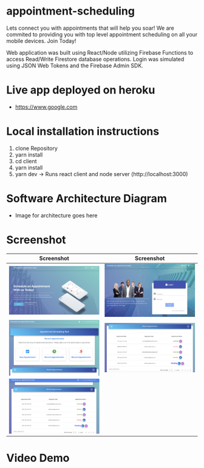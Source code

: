 # appointment-scheduling

Lets connect you with appointments that will help you soar! We are commited to providing you with top level appointment scheduling on all your mobile devices. Join Today!

Web application was built using React/Node utilizing Firebase Functions to access Read/Write Firestore database operations. Login was simulated using JSON Web Tokens and the Firebase Admin SDK.

# Live app deployed on heroku

- https://www.google.com

# Local installation instructions

1. clone Repository
2. yarn install
3. cd client
4. yarn install
5. yarn dev -> Runs react client and node server (http://localhost:3000)

# Software Architecture Diagram

- Image for architecture goes here

# Screenshot

|                                               Screenshot                                               |                                               Screenshot                                               |
| :----------------------------------------------------------------------------------------------------: | :----------------------------------------------------------------------------------------------------: |
| ![alt text](https://github.com/cristian-custodio/appointment-scheduling/blob/master/client/public/1.png) | ![alt text](https://github.com/cristian-custodio/appointment-scheduling/blob/master/client/public/2.png) |
| ![alt text](https://github.com/cristian-custodio/appointment-scheduling/blob/master/client/public/3.png) | ![alt text](https://github.com/cristian-custodio/appointment-scheduling/blob/master/client/public/4.png) |
| ![alt text](https://github.com/cristian-custodio/appointment-scheduling/blob/master/client/public/5.png) |

# Video Demo
